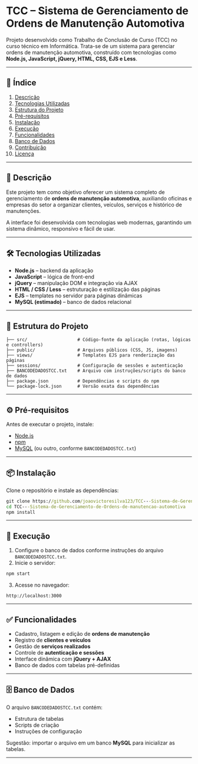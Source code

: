 # TCC – Sistema de Gerenciamento de Ordens de Manutenção Automotiva

Projeto desenvolvido como Trabalho de Conclusão de Curso (TCC) no curso técnico em Informática. Trata-se de um sistema para gerenciar ordens de manutenção automotiva, construído com tecnologias como **Node.js, JavaScript, jQuery, HTML, CSS, EJS e Less**.

---

## 📑 Índice

1. [Descrição](#descrição)  
2. [Tecnologias Utilizadas](#tecnologias-utilizadas)  
3. [Estrutura do Projeto](#estrutura-do-projeto)  
4. [Pré-requisitos](#pré-requisitos)  
5. [Instalação](#instalação)  
6. [Execução](#execução)  
7. [Funcionalidades](#funcionalidades)  
8. [Banco de Dados](#banco-de-dados)  
9. [Contribuição](#contribuição)  
10. [Licença](#licença)

---

## 📖 Descrição

Este projeto tem como objetivo oferecer um sistema completo de gerenciamento de **ordens de manutenção automotiva**, auxiliando oficinas e empresas do setor a organizar clientes, veículos, serviços e histórico de manutenções.

A interface foi desenvolvida com tecnologias web modernas, garantindo um sistema dinâmico, responsivo e fácil de usar.

---

## 🛠 Tecnologias Utilizadas

- **Node.js** – backend da aplicação  
- **JavaScript** – lógica de front-end  
- **jQuery** – manipulação DOM e integração via AJAX  
- **HTML / CSS / Less** – estruturação e estilização das páginas  
- **EJS** – templates no servidor para páginas dinâmicas  
- **MySQL (estimado)** – banco de dados relacional  

---

## 📂 Estrutura do Projeto

```
├── src/                   # Código-fonte da aplicação (rotas, lógicas e controllers)
├── public/                # Arquivos públicos (CSS, JS, imagens)
├── views/                 # Templates EJS para renderização das páginas
├── sessions/              # Configuração de sessões e autenticação
├── BANCODEDADOSTCC.txt    # Arquivo com instruções/scripts do banco de dados
├── package.json           # Dependências e scripts do npm
└── package-lock.json      # Versão exata das dependências
```

---

## ⚙️ Pré-requisitos

Antes de executar o projeto, instale:

- [Node.js](https://nodejs.org/)  
- [npm](https://www.npmjs.com/)  
- [MySQL](https://dev.mysql.com/downloads/) (ou outro, conforme `BANCODEDADOSTCC.txt`)

---

## 📦 Instalação

Clone o repositório e instale as dependências:

```cmd ou powershell
git clone https://github.com/joaovictoresilva123/TCC---Sistema-de-Gerenciamento-de-Ordens-de-manutencao-automotiva.git
cd TCC---Sistema-de-Gerenciamento-de-Ordens-de-manutencao-automotiva
npm install
```

---

## 🚀 Execução

1. Configure o banco de dados conforme instruções do arquivo `BANCODEDADOSTCC.txt`.  
2. Inicie o servidor:  

```cmd ou powershell
npm start
```

3. Acesse no navegador:  

```
http://localhost:3000
```

---

## ✅ Funcionalidades

- Cadastro, listagem e edição de **ordens de manutenção**  
- Registro de **clientes e veículos**  
- Gestão de **serviços realizados**  
- Controle de **autenticação e sessões**  
- Interface dinâmica com **jQuery + AJAX**  
- Banco de dados com tabelas pré-definidas  

---

## 🗄 Banco de Dados

O arquivo `BANCODEDADOSTCC.txt` contém:

- Estrutura de tabelas  
- Scripts de criação  
- Instruções de configuração  

Sugestão: importar o arquivo em um banco **MySQL** para inicializar as tabelas.

---



